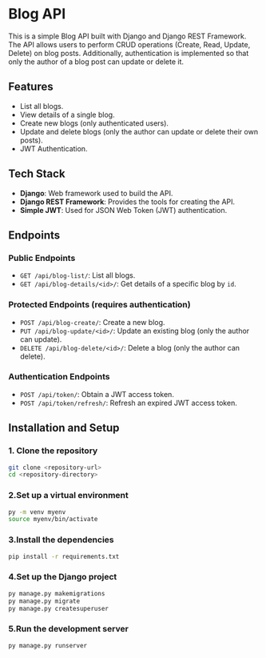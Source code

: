 # Blog API

This is a simple Blog API built with Django and Django REST Framework. The API allows users to perform CRUD operations (Create, Read, Update, Delete) on blog posts. Additionally, authentication is implemented so that only the author of a blog post can update or delete it.

## Features

- List all blogs.
- View details of a single blog.
- Create new blogs (only authenticated users).
- Update and delete blogs (only the author can update or delete their own posts).
- JWT Authentication.

## Tech Stack

- **Django**: Web framework used to build the API.
- **Django REST Framework**: Provides the tools for creating the API.
- **Simple JWT**: Used for JSON Web Token (JWT) authentication.

## Endpoints

### Public Endpoints

- `GET /api/blog-list/`: List all blogs.
- `GET /api/blog-details/<id>/`: Get details of a specific blog by `id`.

### Protected Endpoints (requires authentication)

- `POST /api/blog-create/`: Create a new blog.
- `PUT /api/blog-update/<id>/`: Update an existing blog (only the author can update).
- `DELETE /api/blog-delete/<id>/`: Delete a blog (only the author can delete).

### Authentication Endpoints

- `POST /api/token/`: Obtain a JWT access token.
- `POST /api/token/refresh/`: Refresh an expired JWT access token.

## Installation and Setup

### 1. Clone the repository

```bash
git clone <repository-url>
cd <repository-directory>
```

### 2.Set up a virtual environment

```bash
py -m venv myenv
source myenv/bin/activate
```

### 3.Install the dependencies

```bash
pip install -r requirements.txt
```

### 4.Set up the Django project

```bash
py manage.py makemigrations
py manage.py migrate
py manage.py createsuperuser
```

### 5.Run the development server

```bash
py manage.py runserver
```
